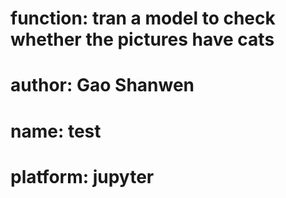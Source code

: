 # function: tran a model to check whether the pictures have cats
# author: Gao Shanwen
# name: test
# platform: jupyter
